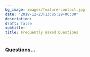```yaml
---
bg_image: images/feature-contact.jpg
date: "2019-12-23T13:05:29+06:00"
description: 
draft: false
subtitle: 
title: Frequently Asked Questions
---
```


### Questions...
